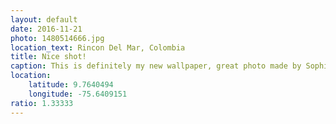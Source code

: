 ```yaml
---
layout: default
date: 2016-11-21
photo: 1480514666.jpg
location_text: Rincon Del Mar, Colombia
title: Nice shot!
caption: This is definitely my new wallpaper, great photo made by Sophie De Sousa :)
location:
    latitude: 9.7640494
    longitude: -75.6409151
ratio: 1.33333
---
```


